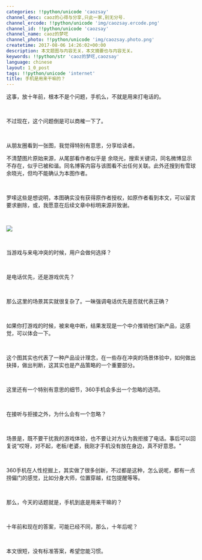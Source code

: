 ```yaml
---
categories: !!python/unicode 'caozsay'
channel_desc: caoz的心得与分享,只此一家,别无分号.
channel_ercode: !!python/unicode 'img/caozsay.ercode.png'
channel_id: !!python/unicode 'caozsay'
channel_name: caoz的梦呓
channel_photo: !!python/unicode 'img/caozsay.photo.png'
createtime: 2017-08-06 14:26:02+00:00
description: 本文题图与内容无关，本文摘要也与内容无关。
keywords: !!python/str 'caoz的梦呓,caozsay'
language: chinese
layout: 1_0_post
tags: !!python/unicode 'internet'
title: 手机是用来干嘛的？
---
```

<div class="rich_media_content" id="js_content">
<p>
         这事，放十年前，根本不是个问题，手机么，不就是用来打电话的。
        </p>
<p>
<br/>
</p>
<p>
         不过现在，这个问题倒是可以商榷一下了。
        </p>
<p>
<br/>
</p>
<p>
         从朋友圈看到一张图，我觉得特别有意思，分享给读者。
        </p>
<p>
         不清楚图片原始来源，从尾部看作者似乎是 余晓光，搜索关键词，同名微博显示不存在，似乎已被和谐。同名博客内容与该图看不出任何关联。此外还搜到有雪球余晓光，但均不能确认为本图作者。
        </p>
<p>
<br/>
</p>
<p>
         罗嗦这些是想说明，本图确实没有获得原作者授权，如原作者看到本文，可以留言要求删除，或，我愿意在后续文章中标明来源并致谢。
        </p>
<p>
<br/>
</p>
<p>
<img class="" data-ratio="5.245833333333334" data-s="300,640" data-src="" data-type="jpeg" data-w="480" src="{{ '/img/nBKX0s8fer1sva3Yia0picEBDLnySJXicbTU2gj0PyUDj1Nd9W3LgnvchS1iblw3jKAC7mW0SibZh1s9lTIibgQcWrbA.jpeg' | prepend: site.img | replace: '//','/' }}"/>
</p>
<p>
<br/>
</p>
<p>
         当游戏与来电冲突的时候，用户会做何选择？
        </p>
<p>
<br/>
</p>
<p>
         是电话优先，还是游戏优先？
        </p>
<p>
<br/>
</p>
<p>
         那么这里的场景其实就很复杂了。一昧强调电话优先是否就代表正确？
        </p>
<p>
<br/>
</p>
<p>
         如果你打游戏的时候，被来电中断，结果发现是一个中介推销他们新产品，这感觉，可以体会一下。
        </p>
<p>
<br/>
</p>
<p>
         这个图其实也代表了一种产品设计理念，在一些存在冲突的场景体验中，如何做出抉择，做出判断，这其实也是产品策略的一个重要部分。
        </p>
<p>
<br/>
</p>
<p>
         这里还有一个特别有意思的细节，360手机会多出一个忽略的选项。
        </p>
<p>
<br/>
</p>
<p>
         在接听与拒接之外，为什么会有一个忽略？
        </p>
<p>
<br/>
</p>
<p>
         场景是，既不要干扰我的游戏体验，也不要让对方认为我拒接了电话。事后可以回复说“哎呀，对不起，老板/老婆，我刚才手机没有放在身边，真不好意思。"
        </p>
<p>
<br/>
</p>
<p>
         360手机在人性挖掘上，其实做了很多创新，不过都是这种，怎么说呢，都有一点捞偏门的感觉，比如分身大师，位置穿越，红包提醒等等。
        </p>
<p>
<br/>
</p>
<p>
         那么，今天的话题就是，手机到底是用来干嘛的？
        </p>
<p>
<br/>
</p>
<p>
         十年前和现在的答案，可能已经不同，那么，十年后呢？
        </p>
<p>
<br/>
</p>
<p>
         本文很短，没有标准答案，希望您能习惯。
        </p>
<p>
<br/>
</p>
<p>
<br/>
</p>
</div>